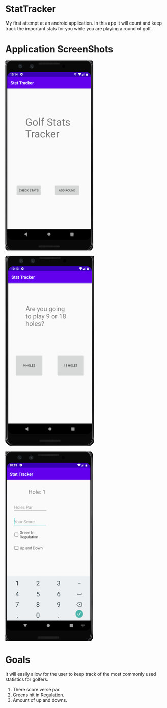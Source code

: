 # StatTracker
My first attempt at an android application. In this app it will count and keep track the important stats for you while you are playing a round of golf.

# Application ScreenShots
![](https://github.com/AlecQuiroga1/Sudoku/blob/master/images/Capture3.PNG)

![](https://github.com/AlecQuiroga1/Sudoku/blob/master/images/Capture.PNG)

![](https://github.com/AlecQuiroga1/Sudoku/blob/master/images/Capture2.PNG)

# Goals
It will easily allow for the user to keep track of the most commonly used statistics for golfers.
1. There score verse par.
2. Greens hit in Regulation.
3. Amount of up and downs.
